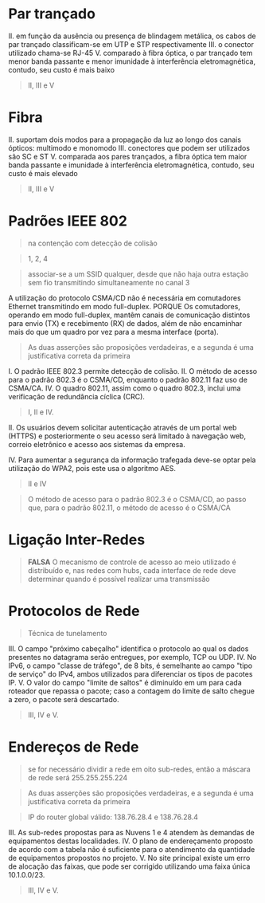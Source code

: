 # Par trançado

II. em função da ausência ou presença de blindagem metálica, os cabos de par trançado classificam-se em UTP e STP respectivamente
III. o conector utilizado chama-se RJ-45
V. comparado à fibra óptica, o par trançado tem menor banda passante e menor imunidade à interferência eletromagnética, contudo, seu custo é mais baixo

> II, III e V

# Fibra

II. suportam dois modos para a propagação da luz ao longo dos canais ópticos: multimodo e monomodo
III. conectores que podem ser utilizados são SC e ST
V. comparada aos pares trançados, a fibra óptica tem maior banda passante e imunidade à interferência eletromagnética, contudo, seu custo é mais elevado

> II, III e V

# Padrões IEEE 802

> na contenção com detecção de colisão

> 1, 2, 4

> associar-se a um SSID qualquer, desde que não haja outra estação sem fio transmitindo simultaneamente no canal 3

A utilização do protocolo CSMA/CD não é necessária em comutadores Ethernet transmitindo em modo full-duplex.
PORQUE
Os comutadores, operando em modo full-duplex, mantêm canais de comunicação distintos para envio (TX) e recebimento (RX) de dados, além de não encaminhar mais do que um quadro por vez para a mesma interface (porta).

> As duas asserções são proposições verdadeiras, e a segunda é uma justificativa correta da primeira

I. O padrão IEEE 802.3 permite detecção de colisão.
II. O método de acesso para o padrão 802.3 é o CSMA/CD, enquanto o padrão 802.11 faz uso de CSMA/CA.
IV. O quadro 802.11, assim como o quadro 802.3, inclui uma verificação de redundância cíclica (CRC).

> I, II e IV.

II. Os usuários devem solicitar autenticação através de um portal web (HTTPS) e posteriormente o seu acesso será limitado à navegação web, correio eletrônico e acesso aos sistemas da empresa.

IV. Para aumentar a segurança da informação trafegada deve-se optar pela utilização do WPA2, pois este usa o algoritmo AES.

> II e IV

> O método de acesso para o padrão 802.3 é o CSMA/CD, ao passo que, para o padrão 802.11, o método de acesso é o CSMA/CA

# Ligação Inter-Redes

> **FALSA** O mecanismo de controle de acesso ao meio utilizado é distribuído e, nas redes com hubs, cada interface de rede deve determinar quando é possível realizar uma transmissão

# Protocolos de Rede

> Técnica de tunelamento

III. O campo "próximo cabeçalho" identifica o protocolo ao qual os dados presentes no datagrama serão entregues, por exemplo, TCP ou UDP.
IV. No IPv6, o campo "classe de tráfego", de 8 bits, é semelhante ao campo "tipo de serviço" do IPv4, ambos utilizados para diferenciar os tipos de pacotes IP.
V. O valor do campo "limite de saltos" é diminuído em um para cada roteador que repassa o pacote; caso a contagem do limite de salto chegue a zero, o pacote será descartado.
> III, IV e V.

# Endereços de Rede

> se for necessário dividir a rede em oito sub-redes, então a máscara de rede será 255.255.255.224

> As duas asserções são proposições verdadeiras, e a segunda é uma justificativa correta da primeira

> IP do router global válido: 138.76.28.4 e 138.76.28.4

III. As sub-redes propostas para as Nuvens 1 e 4 atendem às demandas de equipamentos destas localidades.
IV. O plano de endereçamento proposto de acordo com a tabela não é suficiente para o atendimento da quantidade de equipamentos propostos no projeto.
V. No site principal existe um erro de alocação das faixas, que pode ser corrigido utilizando uma faixa única 10.1.0.0/23.
> III, IV e V.